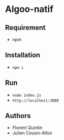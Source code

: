 # Algoo-natif

## Requirement

- npm

## Installation

- `npm i`

## Run

- `node index.js`
- `http://localhost:3000`

## Authors

- Florent Quintin
- Julien Cousin-Alliot
